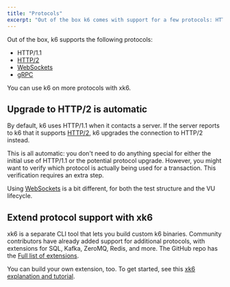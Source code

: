 ```yaml
---
title: "Protocols"
excerpt: "Out of the box k6 comes with support for a few protocols: HTTP / WebSockets / gRPC / ..."
---
```

Out of the box, k6 supports the following protocols:

* HTTP/1.1
* [HTTP/2](/using-k6/protocols/http-2)
* [WebSockets](/using-k6/protocols/websockets)
* [gRPC](/using-k6/protocols/grpc)

You can use k6 on more protocols with xk6.

## Upgrade to HTTP/2 is automatic

By default, k6 uses HTTP/1.1 when it contacts a server.
If the server reports to k6 that it supports [HTTP/2](/using-k6/protocols/http-2), k6 upgrades the connection to HTTP/2 instead.

This is all automatic:
you don't need to do anything special for either the initial use of HTTP/1.1 or the potential protocol upgrade.
However, you might want to verify which protocol is actually being
used for a transaction.
This verification requires an extra step.

Using [WebSockets](/using-k6/protocols/websockets) is a bit different, for both the test structure and the VU lifecycle.

## Extend protocol support with xk6

xk6 is a separate CLI tool that lets you build custom k6 binaries.
Community contributors have already added support for additional protocols,
with extensions for SQL, Kafka, ZeroMQ, Redis, and more.
The GitHub repo has the [Full list of extensions](https://github.com/topics/xk6).

You can build your own extension, too.
To get started, see this [xk6 explanation and tutorial](https://k6.io/blog/extending-k6-with-xk6).
